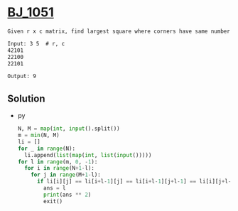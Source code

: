 # [BJ_1051](https://acmicpc.net/problem/1051)

```en
Given r x c matrix, find largest square where corners have same number
```

```txt
Input: 3 5  # r, c
42101
22100
22101

Output: 9
```

## Solution

* py

  ```py
  N, M = map(int, input().split())
  m = min(N, M)
  li = []
  for _ in range(N):
    li.append(list(map(int, list(input()))))
  for l in range(m, 0, -1):
    for i in range(N+1-l):
      for j in range(M+1-l):
        if li[i][j] == li[i+l-1][j] == li[i+l-1][j+l-1] == li[i][j+l-1]:
          ans = l
          print(ans ** 2)
          exit()
  ```
